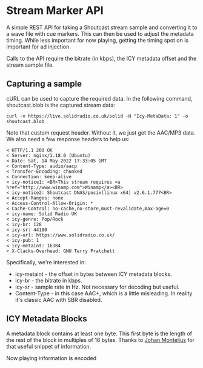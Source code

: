 # Stream Marker API

A simple REST API for taking a Shoutcast stream sample and converting it to a wave file with cue markers. This can then be used to adjust the metadata timing. While less important for now playing, getting the timing spot on is important for ad injection.

Calls to the API require the bitrate (in kbps), the ICY metadata offset and the stream sample file.

## Capturing a sample

cURL can be used to capture the required data. In the following command, shoutcast.blob is the captured stream data:

    curl -v https://live.solidradio.co.uk/solid -H "Icy-MetaData: 1" -o shoutcast.blob

Note that custom request header. Without it, we just get the AAC/MP3 data. We also need a few response headers to help us:

    < HTTP/1.1 200 OK
    < Server: nginx/1.18.0 (Ubuntu)
    < Date: Sat, 14 May 2022 17:33:05 GMT
    < Content-Type: audio/aacp
    < Transfer-Encoding: chunked
    < Connection: keep-alive
    < icy-notice1: <BR>This stream requires <a href="http://www.winamp.com">Winamp</a><BR>
    < icy-notice2: Shoutcast DNAS/posix(linux x64) v2.6.1.777<BR>
    < Accept-Ranges: none
    < Access-Control-Allow-Origin: *
    < Cache-Control: no-cache,no-store,must-revalidate,max-age=0
    < icy-name: Solid Radio UK
    < icy-genre: Pop/Rock
    < icy-br: 128
    < icy-sr: 44100
    < icy-url: https://www.solidradio.co.uk/
    < icy-pub: 1
    < icy-metaint: 16384
    < X-Clacks-Overhead: GNU Terry Pratchett

Specifically, we're interested in:
* icy-metaint - the offset in bytes between ICY metadata blocks.
* icy-br - the bitrate in kbps.
* icy-sr - sample rate in Hz. Not necessary for decoding but useful.
* Content-Type - in this case AAC+, which is a little misleading. In reality it's classic AAC with SBR disabled.

## ICY Metadata Blocks

A metadata block contains at least one byte. This first byte is the length of the rest of the block in multiples of 16 bytes. Thanks to [Johan Montelius](https://people.kth.se/~johanmon/dse/casty.pdf) for that useful snippet of information.

Now playing information is encoded